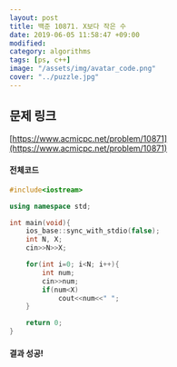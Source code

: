 ```yaml
---
layout: post
title: 백준 10871. X보다 작은 수
date: 2019-06-05 11:58:47 +09:00
modified: 
category: algorithms
tags: [ps, c++]
image: "/assets/img/avatar_code.png"
cover: "../puzzle.jpg"
---
```


## 문제 링크<br>
 [https://www.acmicpc.net/problem/10871](https://www.acmicpc.net/problem/10871)<br>

#### 전체코드<br>
```cpp
#include<iostream>

using namespace std;

int main(void){
    ios_base::sync_with_stdio(false);
    int N, X;
    cin>>N>>X;

    for(int i=0; i<N; i++){
        int num;
        cin>>num;
        if(num<X)
            cout<<num<<" ";
    }

    return 0;
}
```

#### 결과 성공!<br>
